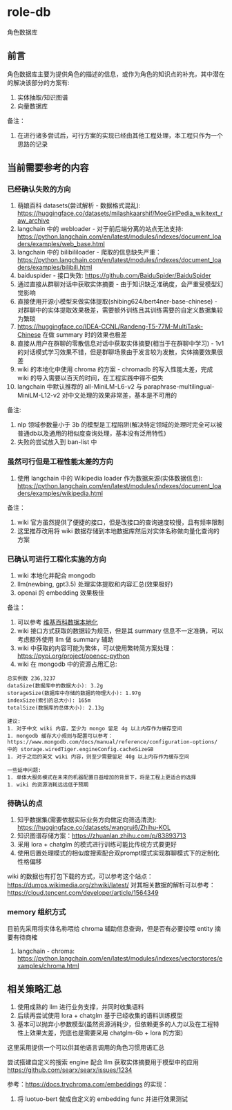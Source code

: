 # role-db
角色数据库

## 前言
角色数据库主要为提供角色的描述的信息，或作为角色的知识点的补充，其中潜在的解决该部分的方案有:  
1. 实体抽取/知识图谱  
1. 向量数据库  

备注：
1. 在进行诸多尝试后，可行方案的实现已经由其他工程处理，本工程只作为一个思路的记录  

## 当前需要参考的内容
### 已经确认失败的方向
1. 萌娘百科 datasets(尝试解析 - 数据格式混乱): https://huggingface.co/datasets/milashkaarshif/MoeGirlPedia_wikitext_raw_archive  
1. langchain 中的 webloader - 对于前后端分离的站点无法支持: https://python.langchain.com/en/latest/modules/indexes/document_loaders/examples/web_base.html  
1. langchain 中的 bilibililoader - 爬取的信息缺失严重：https://python.langchain.com/en/latest/modules/indexes/document_loaders/examples/bilibili.html  
1. baiduspider - 接口失效: https://github.com/BaiduSpider/BaiduSpider  
1. 通过直接从群聊对话中获取实体摘要 - 由于知识缺乏准确度，会严重受模型幻觉影响  
1. 直接使用开源小模型来做实体提取(shibing624/bert4ner-base-chinese) - 对群聊中的实体提取效果极差，需要额外训练且其训练需要的自定义数据集较为繁琐  
1. https://huggingface.co/IDEA-CCNL/Randeng-T5-77M-MultiTask-Chinese 在做 summary 时的效果也极差  
1. 直接从用户在群聊的零散信息对话中获取实体摘要(相当于在群聊中学习) - 1v1 的对话模式学习效果不错，但是群聊场景由于发言较为发散，实体摘要效果很差  
1. wiki 的本地化中使用 chroma 的方案 - chromadb 的写入性能太差，完成 wiki 的导入需要以百天的时间，在工程实践中得不偿失  
1. langchain 中默认推荐的 all-MiniLM-L6-v2 与 paraphrase-multilingual-MiniLM-L12-v2 对中文处理的效果非常差，基本是不可用的  

备注:  
1. nlp 领域参数量小于 3b 的模型是工程陷阱(解决特定领域的处理时完全可以被普通db以及通用的相似度查询处理，基本没有泛用特性)  
1. 失败的尝试放入到 ban-list 中  

### 虽然可行但是工程性能太差的方向
1. 使用 langchain 中的 Wikipedia loader 作为数据来源(实体数据信息): https://python.langchain.com/en/latest/modules/indexes/document_loaders/examples/wikipedia.html  

备注：  
1. wiki 官方虽然提供了便捷的接口，但是改接口的查询速度较慢，且有频率限制  
1. 这里推荐改用将 wiki 数据存储到本地数据库然后对实体名称做向量化查询的方案  

### 已确认可进行工程化实施的方向
1. wiki 本地化并配合 mongodb
1. llm(newbing, gpt3.5) 处理实体提取和内容汇总(效果极好)  
1. openai 的 embedding 效果极佳  

备注：
1. 可以参考 [维基百科数据本地化](/docs/维基百科数据本地化.md)
1. wiki 接口方式获取的数据较为规范，但是其 summary 信息不一定准确，可以考虑额外使用 llm 做 summary 辅助  
1. wiki 中获取的内容可能为繁体，可以使用繁转简方案处理：https://pypi.org/project/opencc-python  
1. wiki 在 mongodb 中的资源占用汇总:  
```
总实例数 236,3237
dataSize(数据库中的数据大小): 3.2g
storageSize(数据库中存储的数据的物理大小): 1.97g
indexSize(索引的总大小): 165m
totalSize(数据库的总体大小): 2.13g

建议: 
1. 对于中文 wiki 内容，至少为 mongo 留足 4g 以上内存作为缓存空间  
1. mongodb 缓存大小规则与配置可以参考：https://www.mongodb.com/docs/manual/reference/configuration-options/ 中的 storage.wiredTiger.engineConfig.cacheSizeGB  
1. 对于之后的英文 wiki 内容，则至少需要留足 40g 以上内存作为缓存空间  

一些延申问题: 
1. 单体大服务模式在未来的机器配置日益增加的背景下，将是工程上更适合的选择  
1. wiki 的资源消耗远远低于预期  
```

### 待确认的点
1. 知乎数据集(需要依据实际业务方向做定向筛选清洗): https://huggingface.co/datasets/wangrui6/Zhihu-KOL  
1. 知识图谱存储方案：https://zhuanlan.zhihu.com/p/83893713  
1. 采用 lora + chatglm 的模式进行训练可能比传统方式要更好  
1. 使用后置处理模式的相似度搜索配合双prompt模式实现群聊模式下的定制化性格偏移  

wiki 的数据也有打包下载的方式，可以参考这个站点：https://dumps.wikimedia.org/zhwiki/latest/
对其相关数据的解析可以参考：https://cloud.tencent.com/developer/article/1564349

### memory 组织方式
目前先采用将实体名称喂给 chroma 辅助信息查询，但是否有必要投喂 entity 摘要有待商榷  
1. langchain - chroma: https://python.langchain.com/en/latest/modules/indexes/vectorstores/examples/chroma.html  

## 相关策略汇总
1. 使用成熟的 llm 进行业务支撑，并同时收集语料  
1. 后续再尝试使用 lora + chatglm 基于已经收集的语料训练模型  
1. 基本可以抛弃小参数模型(虽然资源消耗少，但依赖更多的人力以及在工程特性上效果太差，兜底也是需要采用 chatglm-6b + lora 的方案)  

这里采用提供一个可以供其他语言调用的角色习惯用语汇总

尝试搭建自定义的搜索 engine 配合 llm 获取实体摘要用于模型中的应用
https://github.com/searx/searx/issues/1234

参考：https://docs.trychroma.com/embeddings 的实现：
1. 将 luotuo-bert 做成自定义的 embedding func 并进行效果测试  
